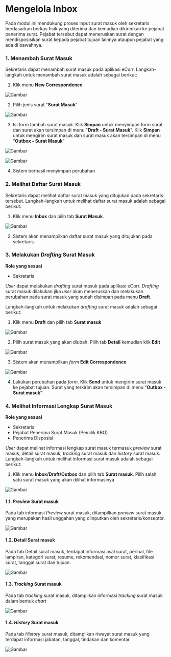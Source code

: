 # Mengelola Inbox

Pada modul ini mendukung proses input surat masuk oleh sekretaris berdasarkan berkas fisik yang diterima dan kemudian 
dikirimkan ke pejabat penerima surat. Pejabat tersebut dapat meneruskan surat dengan mendisposisikan surat kepada pejabat 
tujuan lainnya ataupun pejabat yang ada di bawahnya.

### 1. Menambah Surat Masuk

Sekretaris dapat menambah surat masuk pada aplikasi eCorr. Langkah-langkah untuk menambah surat masuk adalah sebagai berikut:

1. Klik menu **New Correspondence**

 ![Gambar]()

2. Pilih jenis surat &quot;**Surat Masuk**&quot;

 ![Gambar]()

3. Isi form tambah surat masuk. Klik **Simpan** untuk menyimpan form surat dan surat akan tersimpan di menu 
&quot;**Draft - Surat Masuk**&quot;. Klik **Simpan** untuk mengirim surat masuk dan surat masuk akan tersimpan di menu 
&quot;**Outbox - Surat Masuk**&quot;

 ![Gambar]()

 ![Gambar]()

4. Sistem berhasil menyimpan perubahan





### 2. Melihat Daftar Surat Masuk

Sekretaris dapat melihat daftar surat masuk yang ditujukan pada sekretaris tersebut. Langkah-langkah untuk melihat daftar 
surat masuk adalah sebagai berikut:

1. Klik menu **Inbox** dan pilih tab **Surat Masuk**. 

 ![Gambar]()

 2. Sistem akan menampilkan daftar surat masuk yang ditujukan pada sekretaris





### 3. Melakukan *Drafting* Surat Masuk

**Role yang sesuai**

- Sekretaris

*User* dapat melakukan *drafting* surat masuk pada aplikasi eCorr. *Drafting* surat masuk dilakukan jika *user* akan 
meneruskan dan melakukan perubahan pada surat masuk yang sudah disimpan pada menu **Draft**.

Langkah-langkah untuk melakukan *drafting* surat masuk adalah sebagai berikut:

1. Klik menu **Draft** dan pilih tab **Surat masuk**

 ![Gambar]()

2. Pilih surat masuk yang akan diubah. Pilih tab **Detail** kemudian klik **Edit**

 ![Gambar]()

3. Sistem akan menampilkan *form* **Edit Correspondence**

 ![Gambar]()

4. Lakukan perubahan pada *form*. Klik **Send** untuk mengirim surat masuk ke pejabat tujuan. Surat yang terkirim akan 
tersimpan di menu &quot;**Outbox - Surat masuk&quot;**





### 4. Melihat Informasi Lengkap Surat Masuk

**Role yang sesuai**

- Sekretaris
- Pejabat Penerima Surat Masuk (Pemilik KBO)
- Penerima Disposisi

*User* dapat melihat informasi lengkap surat masuk termasuk *preview* surat masuk, detail surat masuk, *tracking* surat masuk 
dan *history* surat masuk. Langkah-langkah untuk melihat informasi surat masuk adalah sebagai berikut:

1. Klik menu **Inbox/Draft/Outbox** dan pilih tab **Surat masuk**. Pilih salah satu surat masuk yang akan dilihat informasinya

 ![Gambar]()

#### 1.1. *Preview* Surat masuk

Pada tab informasi *Preview* surat masuk, ditampilkan *preview* surat masuk yang merupakan hasil unggahan yang diinputkan 
oleh sekretaris/konseptor.

 ![Gambar]()

#### 1.2. Detail Surat masuk

Pada tab Detail surat masuk, terdapat informasi asal surat, perihal, file lampiran, kategori surat, resume, rekomendasi, 
nomor surat, klasifikasi surat, tanggal surat dan tujuan.

 ![Gambar]()

#### 1.3. *Tracking* Surat masuk

Pada tab *tracking* surat masuk, ditampilkan informasi *tracking* surat masuk dalam bentuk *chart*

 ![Gambar]()

#### 1.4. *History* Surat masuk

Pada tab *History* surat masuk, ditampilkan riwayat surat masuk yang terdapat informasi jabatan, tanggal, tindakan dan 
komentar

 ![Gambar]()